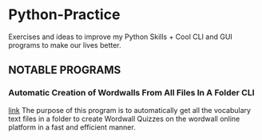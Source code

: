 # Python-Practice
Exercises and ideas to improve my Python Skills + Cool CLI and GUI programs to make our lives better.

## NOTABLE PROGRAMS

### Automatic Creation of Wordwalls From All Files In A Folder CLI 
[link](https://github.com/GeroZayas/Python-Practice/blob/main/Create_Wordwalls_From_All_Files_In_Folder.py)
The purpose of this program is to automatically get all the vocabulary text files in a folder to create Wordwall Quizzes on the wordwall online platform in a fast and efficient manner.






